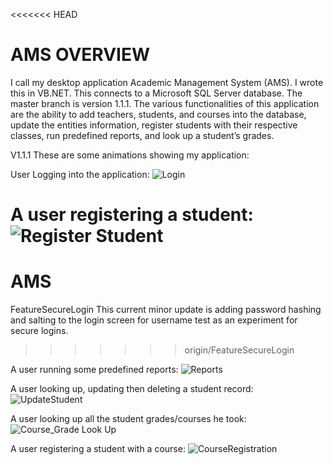 <<<<<<< HEAD
# AMS OVERVIEW 
I call my desktop application Academic Management System (AMS). I wrote this in VB.NET. This connects to a Microsoft SQL Server database.
The master branch is version 1.1.1. The various functionalities of this application are the ability to add teachers, students, and courses into the database, update the entities information, register students with their respective classes, run predefined reports, and look up a student’s grades. 

V1.1.1
These are some animations showing my application:

User Logging into the application:
![Login](https://user-images.githubusercontent.com/47749320/54579107-67845480-49d8-11e9-9ebd-1df746d600f8.gif)

A user registering a student:
![Register Student](https://user-images.githubusercontent.com/47749320/54579108-67845480-49d8-11e9-8c47-e937bc8919ed.gif)
=======
# AMS
FeatureSecureLogin
This current minor update is adding password hashing and salting to the login screen for username test as an experiment for secure logins. 

>>>>>>> origin/FeatureSecureLogin

A user running some predefined reports:
![Reports](https://user-images.githubusercontent.com/47749320/54579109-67845480-49d8-11e9-9d02-23947fcf2f52.gif)

A user looking up, updating then deleting a student record:
![UpdateStudent](https://user-images.githubusercontent.com/47749320/54579110-681ceb00-49d8-11e9-8ee5-3bbbb51d7c9f.gif)

A user looking up all the student grades/courses he took:
![Course_Grade Look Up](https://user-images.githubusercontent.com/47749320/54579111-681ceb00-49d8-11e9-8b0c-e501d32733db.gif)

A user registering a student with a course:
![CourseRegistration](https://user-images.githubusercontent.com/47749320/54579113-681ceb00-49d8-11e9-8f59-24b603616471.gif)
